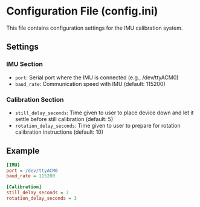 
# Configuration File (config.ini)

This file contains configuration settings for the IMU calibration system.

## Settings

### IMU Section
- `port`: Serial port where the IMU is connected (e.g., /dev/ttyACM0)
- `baud_rate`: Communication speed with IMU (default: 115200)

### Calibration Section
- `still_delay_seconds`: Time given to user to place device down and let it settle before still calibration (default: 5)
- `rotation_delay_seconds`: Time given to user to prepare for rotation calibration instructions (default: 10)

## Example
```ini
[IMU]
port = /dev/ttyACM0
baud_rate = 115200

[Calibration]
still_delay_seconds = 3
rotation_delay_seconds = 3
```
